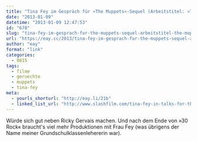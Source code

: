 ```yaml
---
title: "Tina Fey im Gespräch für »The Muppets«-Sequel (Arbeitstitel: »The Muppets... again«)"
date: "2013-01-09"
datetime: "2013-01-09 12:47:53"
id: "678"
slug: "tina-fey-im-gesprach-fur-the-muppets-sequel-arbeitstitel-the-muppets-again"
url: "https://eay.cc/2013/tina-fey-im-gesprach-fur-the-muppets-sequel-arbeitstitel-the-muppets-again/"
author: "eay"
format: "link"
categories:
  - 0815
tags:
  - filme
  - geruechte
  - muppets
  - tina-fey
meta:
  - yourls_shorturl: "http://eay.li/21b"
  - linked_list_url: "http://www.slashfilm.com/tina-fey-in-talks-for-the-muppets-sequel-working-title-revealed/"
---
```


Würde sich gut neben Ricky Gervais machen. Und nach dem Ende von »30 Rock« braucht's viel mehr Produktionen mit Frau Fey (was übrigens der Name meiner Grundschulklassenlehererin war).

